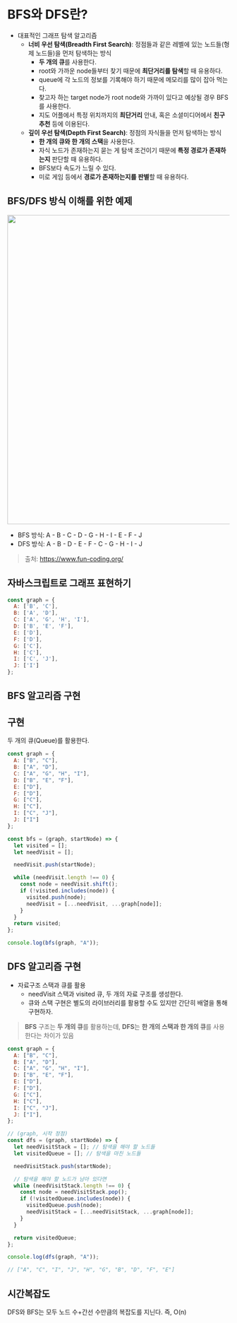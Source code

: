 # BFS와 DFS란?

- 대표적인 그래프 탐색 알고리즘
  - **너비 우선 탐색(Breadth First Search)**: 정점들과 같은 레벨에 있는 노드들(형제 노드들)을 먼저 탐색하는 방식
    - **두 개의 큐**를 사용한다.
    - root와 가까운 node들부터 찾기 때문에 **최단거리를 탐색**할 때 유용하다.
    - queue에 각 노드의 정보를 기록해야 하기 때문에 메모리를 많이 잡아 먹는다.
    - 찾고자 하는 target node가 root node와 가까이 있다고 예상될 경우 BFS를 사용한다. 
    - 지도 어플에서 특정 위치까지의 **최단거리** 안내, 혹은 소셜미디어에서 **친구 추천** 등에 이용된다.
  - **깊이 우선 탐색(Depth First Search)**: 정점의 자식들을 먼저 탐색하는 방식
    - **한 개의 큐와 한 개의 스택**을 사용한다.
    - 자식 노드가 존재하는지 묻는 게 탐색 조건이기 때문에 **특정 경로가 존재하는지** 판단할 때 유용하다.
    - BFS보다 속도가 느릴 수 있다.
    - 미로 게임 등에서 **경로가 존재하는지를 판별**할 때 유용하다.

## BFS/DFS 방식 이해를 위한 예제

<img src="https://www.fun-coding.org/00_Images/BFSDFS.png" width=700>

- BFS 방식: A - B - C - D - G - H - I - E - F - J
- DFS 방식: A - B - D - E - F - C - G - H - I - J

> 출처: https://www.fun-coding.org/

## 자바스크립트로 그래프 표현하기

```js
const graph = {
  A: ['B', 'C'],
  B: ['A', 'D'],
  C: ['A', 'G', 'H', 'I'],
  D: ['B', 'E', 'F'],
  E: ['D'],
  F: ['D'],
  G: ['C'],
  H: ['C'],
  I: ['C', 'J'],
  J: ['I']
};
```

## BFS 알고리즘 구현

## 구현

두 개의 큐(Queue)를 활용한다.

```js
const graph = {
  A: ["B", "C"],
  B: ["A", "D"],
  C: ["A", "G", "H", "I"],
  D: ["B", "E", "F"],
  E: ["D"],
  F: ["D"],
  G: ["C"],
  H: ["C"],
  I: ["C", "J"],
  J: ["I"]
};

const bfs = (graph, startNode) => {
  let visited = [];
  let needVisit = [];

  needVisit.push(startNode);

  while (needVisit.length !== 0) {
    const node = needVisit.shift();
    if (!visited.includes(node)) {
      visited.push(node);
      needVisit = [...needVisit, ...graph[node]];
    }
  }
  return visited;
};

console.log(bfs(graph, "A"));
```

## DFS 알고리즘 구현

- 자료구조 스택과 큐를 활용
  - needVisit 스택과 visited 큐, 두 개의 자료 구조를 생성한다.
  - 큐와 스택 구현은 별도의 라이브러리를 활용할 수도 있지만 간단히 배열을 통해 구현하자.

> **BFS** 구조는 **두 개의 큐**를 활용하는데, **DFS**는 **한 개의 스택과 한 개의 큐**를 사용한다는 차이가 있음

```js
const graph = {
  A: ["B", "C"],
  B: ["A", "D"],
  C: ["A", "G", "H", "I"],
  D: ["B", "E", "F"],
  E: ["D"],
  F: ["D"],
  G: ["C"],
  H: ["C"],
  I: ["C", "J"],
  J: ["I"],
};

// (graph, 시작 정점)
const dfs = (graph, startNode) => {
  let needVisitStack = []; // 탐색을 해야 할 노드들
  let visitedQueue = []; // 탐색을 마친 노드들

  needVisitStack.push(startNode);

  // 탐색을 해야 할 노드가 남아 있다면
  while (needVisitStack.length !== 0) {
    const node = needVisitStack.pop();
    if (!visitedQueue.includes(node)) {
      visitedQueue.push(node);
      needVisitStack = [...needVisitStack, ...graph[node]];
    }
  }

  return visitedQueue;
};

console.log(dfs(graph, "A"));

// ["A", "C", "I", "J", "H", "G", "B", "D", "F", "E"]
```

## 시간복잡도

DFS와 BFS는 모두 노드 수+간선 수만큼의 복잡도를 지닌다. 즉, O(n)